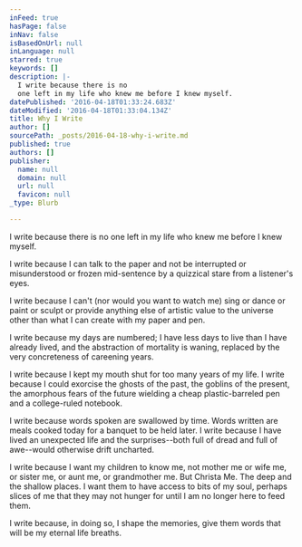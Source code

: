 ```yaml
---
inFeed: true
hasPage: false
inNav: false
isBasedOnUrl: null
inLanguage: null
starred: true
keywords: []
description: |-
  I write because there is no
  one left in my life who knew me before I knew myself.
datePublished: '2016-04-18T01:33:24.683Z'
dateModified: '2016-04-18T01:33:04.134Z'
title: Why I Write
author: []
sourcePath: _posts/2016-04-18-why-i-write.md
published: true
authors: []
publisher:
  name: null
  domain: null
  url: null
  favicon: null
_type: Blurb

---
```

I write because there is no
one left in my life who knew me before I knew myself.

I write because I can talk to
the paper and not be interrupted or misunderstood or frozen mid-sentence by a
quizzical stare from a listener's eyes.

I write because I can't (nor
would you want to watch me) sing or dance or paint or sculpt or provide
anything else of artistic value to the universe other than what I can create
with my paper and pen.

I write because my days are
numbered; I have less days to live than I have already lived, and the
abstraction of mortality is waning, replaced by the very concreteness of
careening years.

I write because I kept my
mouth shut for too many years of my life. I write because I could exorcise the
ghosts of the past, the goblins of the present, the amorphous fears of the
future wielding a cheap plastic-barreled pen and a college-ruled notebook.

I write because words spoken
are swallowed by time. Words written are meals cooked today for a banquet to be
held later. I write because I have lived an unexpected life and the
surprises--both full of dread and full of awe--would otherwise drift uncharted.

I write because I want my
children to know me, not mother me or wife me, or sister me, or aunt me, or
grandmother me. But Christa Me. The deep and the shallow places. I want them to
have access to bits of my soul, perhaps slices of me that they may not hunger
for until I am no longer here to feed them.

I write because, in doing so,
I shape the memories, give them words that will be my eternal life breaths.